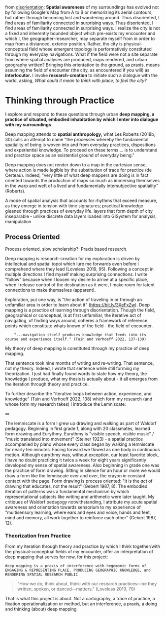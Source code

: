 from [disorientation](./disorientation.md): **Spatial awareness** of my surroundings has evolved not by following Google's Map from A to B or memorizing its aerial contours, but rather through becoming lost and wandering around. Thus disoriented, I find areas of familiarity connected in surprising ways. Thus disoriented, I find areas of familiarity connected in surprising ways. I realize the city is not a fixed and inherently bounded object which pre-exists my encounter and which I, the geographer-researcher, may separate myself from in order to map from a distanced, exterior position. Rather, the city is physical-conceptual field whose emergent topology is performatively constituted through my everyday navigations. What if the field were not a site separate from where spatial analyses are produced, maps rendered, and urban geography written? Bringing this orientation to the ground, as praxis, means assuming the field of encounter (the city, as encountered if you will) as **interlocutor.** I invoke **research-creation** to initiate such a dialogue with the world, asking, *What could it mean to think *with* place, to *feel* the city?*

# Thinking through Practice 

I explore and respond to these questions through urban **deep mapping, a practice of situated, embodied inhabitation by which I enter into dialogue with my surroundings** 

Deep mapping attends to **spatial anthropology,** what Les Roberts (2018b, 30) calls an attempt to name "the processes whereby the fundamental spatiality of being is woven into and from everyday practices, dispositions and experiential knowledge. To proceed on these terms ... is to understand and practice space as an existential ground of everyday being." 

Deep mapping does not render down to a map in the cartesian sense, where action is made legible by the substitution of trace for practice (de Certeau). Indeed, "very little of what deep mappers are doing is in fact oriented towards the production of maps so much as immersing themselves in the warp and weft of a lived and fundamentally intersubjective spatiality" (Roberts). 

A mode of spatial analysis that accounts for rhythms that exceed measure, as they emerge in tension with time signatures; practical knowledge gleaned through practices of everyday life. layers that form depth of city inseparable - unlike discrete data layers loaded into GISystem for analysis, manipulation     
## Process Oriented 
Process oriented, slow scholarship?: Praxis based research.

Deep mapping is research-creation for my exploration is driven by intellectual and spatial topoi which lure me forwards even before I comprehend where they lead (Loveless 2019, 95). 
Following a concept in multiple directions I find myself making surprising connections. I write "follow" because when I loosen my desire to arrive at a specific place, when I release control of the destination as it were, I make room for latent connections to make themselves (apparent).  
    
Exploration, put one way, is "the action of traveling in or through an unfamiliar area in order to learn about it" (https://bit.ly/3XeFxZw). Deep mapping is a practice of learning through disorientation. Though the field, geographical or conceptual, is at first unfamiliar, the iterative act of navigating, of finding ways around, coheres a framework of reference points which constitute whats known of the field - the field of encounter. 
    
        "...navigation itself produces knowledge that feeds into its course and experience itself." (Tuin and Verhoeff 2022, 137-139) 

My theory of deep mapping is constituted through my practice of deep mapping. 

That sentence took nine months of writing and re-writing. That sentence, not my theory. Indeed, I wrote that sentence while still forming my theorization. I just had finally found words to state how my theory, the knowledge I produce, what my thesis is actually about - it all emerges from the iteration through theory and practice. 

To further describe the "iterative loops between action, experience, and knowledge" (Tuin and Verhoeff 2022, 138) which form my research (and whose form my research takes) I introduce the Lemniscate: 

∞

The lemniscate is a form I grew up drawing and walking as part of Waldorf pedagogy. Beginning in first grade 1, along with 20 classmates, learned form drawing and Eurythmy. Eurythmy is "visible speech, visible music" / "music translated into movement" (Steiner 1923) - a spatial practice accompanied by piano whose every class began by walking a lemniscate for nearly ten minutes. Facing forward we flowed as one body in continuous motion. Although eurythmy was, without exception, our least favorite block, I have no doubt practicing it twice a week for eight years significantly developed my sense of spatial awareness. Also beginning in grade one was the practice of form drawing. Sitting in silence for an hour or more we would draw a form like the lemniscate over and over, the crayon in constant contact with the page. Form drawing is process oriented: "It is the _act_ of drawing that educates, not the result" (Gebert 1987, 8). The embodied iteration of patterns was a fundamental mechanism by which representational subjects like writing and arithmetic were later taught. My critiques of Waldorf pedagogy notwithstanding, I attribute my acute spatial awareness and orientation towards sensorium to my experience of "multisensory learning, where ears and eyes and voice, hands and feet, mind and memory, all work together to reinforce each other" (Gebert 1987, 12).


### Theorization from Practice
From my iteration through theory and practice by which I think together/with the physical-conceptual  fields of my encounter, offer an interpretation of deep mapping that serves for now, for this project:

```
deep mapping is a praxis of interference with hegemonic forms of ENGAGING & REPRESENTING PLACE, PRODUCING GEOGRAPHIC KNOWLEDGE, and RENDERING SPATIAL RESEARCH PUBLIC
``` 

>"How we do, think about, think-with our research practices—be they written, spoken, or danced—matters." (Loveless 2019, 70)

That is what this project is about. Not a cartography, a trace of practice, a fixation operationalization or method, but an interference, a praxis, a doing and thinking (about) deep mapping
